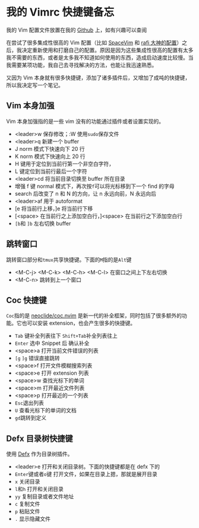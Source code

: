 # 我的 Vimrc 快捷键备忘


我的 Vim 配置文件放置在我的 [Github](https://github.com/KissAndRun/dotfiles/blob/master/.vimrc) 上，如有兴趣可以查阅

在尝试了很多集成性很高的 Vim 配置（比如 [SpaceVim](https://github.com/SpaceVim/SpaceVim) 和 [rafi 大神的配置](https://github.com/rafi/vim-config)）之后，我决定重新使用和打磨自己的配置。原因是因为这些集成性很高的配置有太多我不需要的东西，或者是太多我不知道如何使用的东西，造成启动速度比较慢。当我需要某项功能，我自己去寻找解决的方法，也能让我迅速熟悉。

又因为 Vim 本身就有很多快捷键，添加了诸多插件后，又增加了成吨的快捷键，所以我决定写一个笔记。

## Vim 本身加强

Vim 本身加强指的是一些 vim 没有的功能通过插件或者设置实现的。

- <leader\>w 保存修改；:W 使用`sudo`保存文件
- <leader\>q 新建一个 buffer
- J norm 模式下快速向下 20 行
- K norm 模式下快速向上 20 行
- H 键用于定位到当前行第一个非空白字符，
- L 键定位到当前行最后一个字符
- <leader\>cd 将当前目录切换至 buffer 所在目录
- 增强 f 键 normal 模式下，再次按`f`可以将光标移到下一个 find 的字母
- search 后改变了 n 和 N 的方向，让 n 永远向前，N 永远向后
- \<leader>af 用于 autoformat
- [e 将当前行上移，]e 将当前行下移
- [<space\> 在当前行之上添加空白行，]<space\> 在当前行之下添加空白行
- `[b`和 `]b` 左右切换 buffer

## 跳转窗口
跳转窗口部分和`tmux`共享快捷键。下面的`M`指的是`Alt`键
- <M-C-j\> <M-C-k\> <M-C-h\> <M-C-l\> 在窗口之间上下左右切换
- <M-C-n\> 跳转到上一个窗口

## Coc 快捷键
`Coc`指的是 [neoclide/coc.nvim](https://github.com/neoclide/coc.nvim) 是新一代的补全框架，同时包括了很多额外的功能。它也可以安装 extension，也会产生很多的快捷键。
- `Tab` 键补全列表往下 `Shift+Tab`补全列表往上
- `Enter` 选中 Snippet 后 确认补全
- \<space>a 打开当前文件错误的列表
- `[g` `]g` 错误直接跳转
- \<space>f 打开文件模糊搜索列表
- \<space>e 打开 extension 列表
- \<space>w 查找光标下的单词
- \<space>m 打开最近文件列表
- \<space>p 打开最近的一个列表
- `Esc`退出列表
- `U` 查看光标下的单词的文档
- `gd`跳转到定义

## Defx 目录树快捷键
使用 [Defx](https://github.com/Shougo/defx.nvim) 作为目录树插件。
- <leader\>e 打开和关闭目录树。下面的快捷键都是在 defx 下的
- `Enter`键或者`o`键 打开文件，如果在目录上摁，那就是展开目录
- `x` 关闭目录
- `l`和`h` 打开和关闭目录
- `yy` 复制目录或者文件地址
- `c` 复制文件
- `p` 粘贴文件
- `.` 显示隐藏文件

